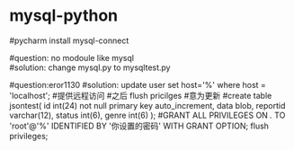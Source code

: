 # mysql-python

#pycharm  install  mysql-connect

#question: no modoule like mysql       
#solution: change mysql.py to mysqltest.py


#question:eror1130
#solution:      update user set host='%' where host = 'localhost';    #提供远程访问
#之后 flush pricilges    #意为更新
#create table jsontest( id int(24) not null primary key auto_increment, data blob, reportid varchar(12), status int(6), genre int(6) );
#GRANT ALL PRIVILEGES ON *.* TO 'root'@'%' IDENTIFIED BY '你设置的密码' WITH GRANT OPTION;
flush privileges;
